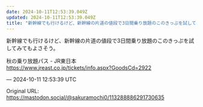 ```yaml
---
date: 2024-10-11T12:53:39.049Z
updated: 2024-10-11T12:53:39.049Z
title: "新幹線でも行けるけど、新幹線の片道の値段で3日間乗り放題のこのきっぷを試してみて[...]"
---
```


<p>新幹線でも行けるけど、新幹線の片道の値段で3日間乗り放題のこのきっぷを試してみてもよさそう。</p><p>秋の乗り放題パス - JR東日本<br /><a href="https://www.jreast.co.jp/tickets/info.aspx?GoodsCd=2922" target="_blank" rel="nofollow noopener" translate="no"><span class="invisible">https://www.</span><span class="ellipsis">jreast.co.jp/tickets/info.aspx</span><span class="invisible">?GoodsCd=2922</span></a></p>

&mdash; 2024-10-11 12:53:39 UTC

Original URL: https://mastodon.social/@sakuramochi0/113288886291730635
